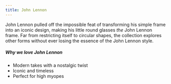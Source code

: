 ```yaml
---
title: John Lennon
---
```


<div class="employee-heading">
John Lennon pulled off the impossible feat of transforming his simple frame into an iconic design, making his little round glasses <i>the</i> John Lennon frame. Far from restricting itself to circular shapes, the collection explores other forms without ever losing the essence of the John Lennon style.
</div>

##### Why we love John Lennon

- Modern takes with a nostalgic twist
- Iconic and timeless
- Perfect for high myopes
